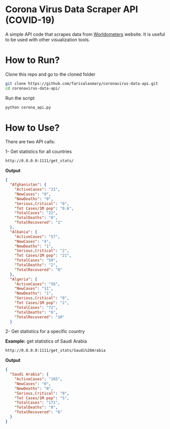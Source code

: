 # Corona Virus Data Scraper API (COVID-19)
A simple API code that scrapes data from [Worldometers](https://www.worldometers.info/coronavirus/) website. It is useful to be used with other visualization tools.

# How to Run?

Clone this repo and go to the cloned folder
```bash
git clone https://github.com/farisalasmary/coronavirus-data-api.git
cd coronavirus-data-api/
```

Run the script

```bash 
python corona_api.py
```

# How to Use?

There are two API calls:

1- Get statistics for all countries
```html
http://0.0.0.0:1111/get_stats/
```
**Output**

```json
{
  "Afghanistan": {
    "ActiveCases": "21", 
    "NewCases": "0", 
    "NewDeaths": "0", 
    "Serious,Critical": "0", 
    "Tot Cases/1M pop": "0.6", 
    "TotalCases": "22", 
    "TotalDeaths": "0", 
    "TotalRecovered": "1"
  }, 
  "Albania": {
    "ActiveCases": "57", 
    "NewCases": "4", 
    "NewDeaths": "1", 
    "Serious,Critical": "2", 
    "Tot Cases/1M pop": "21", 
    "TotalCases": "59", 
    "TotalDeaths": "2", 
    "TotalRecovered": "0"
  }, 
  "Algeria": {
    "ActiveCases": "56", 
    "NewCases": "11", 
    "NewDeaths": "1", 
    "Serious,Critical": "0", 
    "Tot Cases/1M pop": "2", 
    "TotalCases": "72", 
    "TotalDeaths": "6", 
    "TotalRecovered": "10"
  }
```

2- Get statistics for a specific country

**Example:** get statistics of Saudi Arabia

```html
http://0.0.0.0:1111/get_stats/Saudi%20Arabia
```

**Output**
```json
{
  "Saudi Arabia": {
    "ActiveCases": "165", 
    "NewCases": "0", 
    "NewDeaths": "0", 
    "Serious,Critical": "0", 
    "Tot Cases/1M pop": "5", 
    "TotalCases": "171", 
    "TotalDeaths": "0", 
    "TotalRecovered": "6"
  }
}
```
